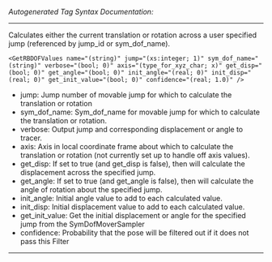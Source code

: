 _Autogenerated Tag Syntax Documentation:_

---
Calculates either the current translation or rotation across a user specified jump (referenced by jump_id or sym_dof_name).

```
<GetRBDOFValues name="(string)" jump="(xs:integer; 1)" sym_dof_name="(string)" verbose="(bool; 0)" axis="(type_for_xyz_char; x)" get_disp="(bool; 0)" get_angle="(bool; 0)" init_angle="(real; 0)" init_disp="(real; 0)" get_init_value="(bool; 0)" confidence="(real; 1.0)" />
```

-   jump: Jump number of movable jump for which to calculate the translation or rotation
-   sym_dof_name: Sym_dof_name for movable jump for which to calculate the translation or rotation.
-   verbose: Output jump and corresponding displacement or angle to tracer.
-   axis: Axis in local coordinate frame about which to calculate the translation or rotation (not currently set up to handle off axis values).
-   get_disp: If set to true (and get_disp is false), then will calculate the displacement across the specified jump.
-   get_angle: If set to true (and get_angle is false), then will calculate the angle of rotation about the specified jump.
-   init_angle: Initial angle value to add to each calculated value.
-   init_disp: Initial displacement value to add to each calculated value.
-   get_init_value: Get the initial displacement or angle for the specified jump from the SymDofMoverSampler
-   confidence: Probability that the pose will be filtered out if it does not pass this Filter

---
